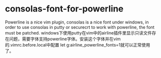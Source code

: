# consolas-font-for-powerline
Powerline is a nice vim plugin, consolas is a nice font under windows, in order to use consolas in putty or securecrt to work with powerline, the font must be patched.
windows下使用putty在vim中的airline插件里显示只读文件存在问题，需要字体支持powerline字体。安装这个字体并在vim的.vimrc.before.local中配置
let g:airline_powerline_fonts=1就可以正常使用了。

